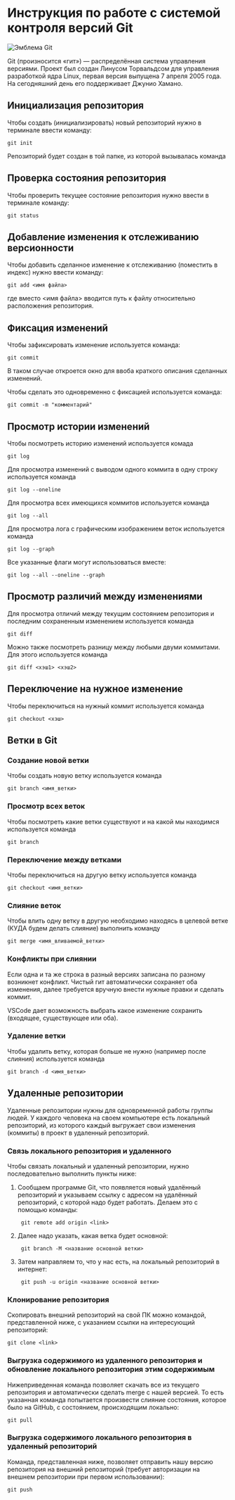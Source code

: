# **Инструкция по работе с системой контроля версий Git**

![Эмблема Git](git.jpg)

Git (произносится «гит») — распределённая система управления версиями. Проект был создан Линусом Торвальдсом для управления разработкой ядра Linux, первая версия выпущена 7 апреля 2005 года. На сегодняшний день его поддерживает Джунио Хамано.

## Инициализация репозитория

Чтобы создать (инициализировать) новый репозиторий нужно в терминале ввести команду:

    git init

Репозиторий будет создан в той папке, из которой вызывалась команда

## Проверка состояния репозитория

Чтобы проверить текущее состояние репозитория нужно ввести в терминале команду:

    git status

## Добавление изменения к отслеживанию версионности

Чтобы добавить сделанное изменение к отслеживанию (поместить в индекс) нужно ввести команду:

    git add <имя файла>

где вместо <имя файла> вводится путь к файлу относительно расположения репозитория.

## Фиксация изменений

Чтобы зафиксировать изменение используется команда:

    git commit

В таком случае откроется окно для ввоба краткого описания сделанных изменений.

Чтобы сделать это одновременно с фиксацией используется команда:

    git commit -m "комментарий"

## Просмотр истории изменений

Чтобы посмотреть историю изменений используется комада

    git log

Для просмотра изменений с выводом одного коммита в одну строку используется команда

    git log --oneline

Для просмотра всех имеющихся коммитов используется команда

    git log --all

Для просмотра лога с графическим изображением веток используется команда

    git log --graph

Все указанные флаги могут использоваться вместе:

    git log --all --oneline --graph

## Просмотр различий между изменениями

Для просмотра отличий между текущим состоянием репозитория и последним сохраненным изменением используется команда

    git diff

Можно также посмотреть разницу между любыми двуми коммитами. Для этого используется команда

    git diff <хэш1> <хэш2>

## Переключение на нужное изменение

Чтобы переключиться на нужный коммит используется команда

    git checkout <хэш>

## Ветки в Git

### Создание новой ветки

Чтобы создать новую ветку используется команда

    git branch <имя_ветки>

### Просмотр всех веток

Чтобы посмотреть какие ветки существуют и на какой мы находимся используется команда

    git branch

### Переключение между ветками

Чтобы переключиться на другую ветку используется команда

    git checkout <имя_ветки>

### Слияние веток

Чтобы влить одну ветку в другую необходимо находясь в целевой ветке (КУДА будем делать слияние) выполнить команду

    git merge <имя_вливаемой_ветки>

### Конфликты при слиянии

Если одна и та же строка в разный версиях записана по разному возникнет конфликт.
Чистый гит автоматически сохраняет оба изменения, далее требуется вручную внести нужные правки и сделать коммит.

VSСode дает возможность выбрать какое изменение сохранить (входящее, существующее или оба).

### Удаление ветки

Чтобы удалить ветку, которая больше не нужно (например после слияния) используется команда

    git branch -d <имя_ветки>

## Удаленные репозитории

Удаленные репозитории нужны для одновременной работы группы людей. У каждого человека на своем компьютере есть локальный репозиторий, из которого каждый выгружает свои изменения (коммиты) в проект в удаленный репозиторий.

### Связь локального репозитория и удаленного

Чтобы связать локальный и удаленный репозитории, нужно последовательно выполнить пункты ниже:

1. Сообщаем программе Git, что появляется новый удалённый репозиторий и указываем ссылку с адресом на удалённый репозиторий, с которой надо будет работать. Делаем это с помощью команды:

        git remote add origin <link>

2. Далее надо указать, какая ветка будет основной:

        git branch -M <название основной ветки>

3. Затем направляем то, что у нас есть, на локальный репозиторий в интернет:

        git push -u origin <название основной ветки>

### Клонирование репозитория

Скопировать внешний репозиторий на свой ПК можно командой, представленной ниже, с указанием ссылки на интересующий репозиторий:

    git clone <link>

### Выгрузка содержимого из удаленного репозитория и обновление локального репозитория этим содержимым

Нижеприведенная команда позволяет скачать все из текущего репозитория и автоматически сделать merge с нашей версией. То есть указанная команда попытается произвести слияние состояния, которое было на GitHub, с состоянием, происходящим локально:

    git pull

### Выгрузка содержимого локального репозитория в удаленный репозиторий

Команда, представленная ниже, позволяет отправить нашу версию репозитория на внешний репозиторий (требует авторизации на внешнем репозитории при первом использовании):

    git push
    
